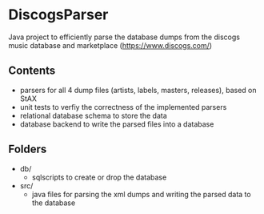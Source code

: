 # DiscogsParser
Java project to efficiently parse the database dumps from the discogs music database and marketplace (https://www.discogs.com/)

## Contents
- parsers for all 4 dump files (artists, labels, masters, releases), based on StAX
- unit tests to verfiy the correctness of the implemented parsers
- relational database schema to store the data
- database backend to write the parsed files into a database 

## Folders
- db/
  - sqlscripts to create or drop the database
- src/
  - java files for parsing the xml dumps and writing the parsed data to the database
